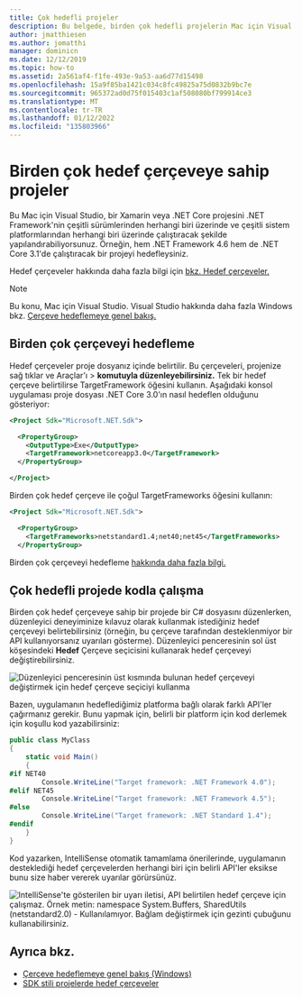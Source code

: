 ```yaml
---
title: Çok hedefli projeler
description: Bu belgede, birden çok hedefli projelerin Mac için Visual Studio.
author: jmatthiesen
ms.author: jomatthi
manager: dominicn
ms.date: 12/12/2019
ms.topic: how-to
ms.assetid: 2a561af4-f1fe-493e-9a53-aa6d77d15498
ms.openlocfilehash: 15a9f85ba1421c034c8fc49825a75d0832b9bc7e
ms.sourcegitcommit: 965372ad0d75f015403c1af508080bf799914ce3
ms.translationtype: MT
ms.contentlocale: tr-TR
ms.lasthandoff: 01/12/2022
ms.locfileid: "135803966"
---
```

# <a name="projects-with-multiple-target-frameworks"></a>Birden çok hedef çerçeveye sahip projeler
Bu Mac için Visual Studio, bir Xamarin veya .NET Core projesini .NET Framework'nin çeşitli sürümlerinden herhangi biri üzerinde ve çeşitli sistem platformlarından herhangi biri üzerinde çalıştıracak şekilde yapılandırabiliyorsunuz. Örneğin, hem .NET Framework 4.6 hem de .NET Core 3.1'de çalıştıracak bir projeyi hedefleysiniz. 

Hedef çerçeveler hakkında daha fazla bilgi için [bkz. Hedef çerçeveler.](/dotnet/standard/frameworks)

> [!NOTE] 
> Bu konu, Mac için Visual Studio. Visual Studio hakkında daha fazla Windows bkz. [Çerçeve hedeflemeye genel bakış.](/visualstudio/ide/visual-studio-multi-targeting-overview)

## <a name="targeting-multiple-frameworks"></a>Birden çok çerçeveyi hedefleme

Hedef çerçeveler proje dosyanız içinde belirtilir. Bu çerçeveleri, projenize sağ tıklar ve Araçlar'ı > **komutuyla düzenleyebilirsiniz.** Tek bir hedef çerçeve belirtilirse TargetFramework öğesini kullanın. Aşağıdaki konsol uygulaması proje dosyası .NET Core 3.0'ın nasıl hedeflen olduğunu gösteriyor:

```XML
<Project Sdk="Microsoft.NET.Sdk">

  <PropertyGroup>
    <OutputType>Exe</OutputType>
    <TargetFramework>netcoreapp3.0</TargetFramework>
  </PropertyGroup>

</Project>
```

Birden çok hedef çerçeve ile çoğul TargetFrameworks öğesini kullanın:

```XML
<Project Sdk="Microsoft.NET.Sdk">

  <PropertyGroup>
    <TargetFrameworks>netstandard1.4;net40;net45</TargetFrameworks>
  </PropertyGroup>
```

Birden çok çerçeveyi hedefleme [hakkında daha fazla bilgi.](/dotnet/standard/frameworks#how-to-specify-target-frameworks)

## <a name="working-with-code-in-a-multi-target-project"></a>Çok hedefli projede kodla çalışma
Birden çok hedef çerçeveye sahip bir projede bir C# dosyasını düzenlerken, düzenleyici deneyiminize kılavuz olarak kullanmak istediğiniz hedef çerçeveyi belirtebilirsiniz (örneğin, bu çerçeve tarafından desteklenmiyor bir API kullanıyorsanız uyarıları gösterme). Düzenleyici penceresinin sol üst köşesindeki **Hedef** Çerçeve seçicisini kullanarak hedef çerçeveyi değiştirebilirsiniz.

![Düzenleyici penceresinin üst kısmında bulunan hedef çerçeveyi değiştirmek için hedef çerçeve seçiciyi kullanma](media/project-multitargeting-framework-selector.png)

Bazen, uygulamanın hedeflediğimiz platforma bağlı olarak farklı API'ler çağırmanız gerekir. Bunu yapmak için, belirli bir platform için kod derlemek için koşullu kod yazabilirsiniz:

```C#
public class MyClass
{
    static void Main()
    {
#if NET40
        Console.WriteLine("Target framework: .NET Framework 4.0");
#elif NET45  
        Console.WriteLine("Target framework: .NET Framework 4.5");
#else
        Console.WriteLine("Target framework: .NET Standard 1.4");
#endif
    }
}
```

Kod yazarken, IntelliSense otomatik tamamlama önerilerinde, uygulamanın desteklediği hedef çerçevelerden herhangi biri için belirli API'ler eksikse bunu size haber vererek uyarılar görürsünüz.

![IntelliSense'te gösterilen bir uyarı iletisi, API belirtilen hedef çerçeve için çalışmaz. Örnek metin: namespace System.Buffers, SharedUtils (netstandard2.0) - Kullanılamıyor. Bağlam değiştirmek için gezinti çubuğunu kullanabilirsiniz.](media/project-multitargeting-intellisense-warnings.png)

## <a name="see-also"></a>Ayrıca bkz.

- [Çerçeve hedeflemeye genel bakış (Windows)](/visualstudio/ide/visual-studio-multi-targeting-overview)
- [SDK stili projelerde hedef çerçeveler](/dotnet/standard/frameworks#how-to-specify-target-frameworks)
